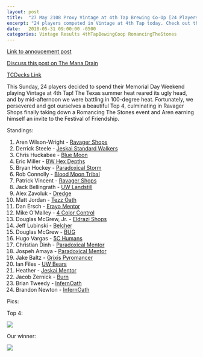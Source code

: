 ```yaml
---
layout: post
title:  "27 May 2108 Proxy Vintage at 4th Tap Brewing Co-Op [24 Players]"
excerpt: "24 players competed in Vintage at 4th Tap today. Check out the results!"
date:   2018-05-31 09:00:00 -0500
categories: Vintage Results 4thTapBewingCoop RomancingTheStones
---
```


[Link to annoucement post](http://themanadrain.com/topic/1912/5-27-18-romancing-the-stones-austin-tx-100-proxy-vintage-4th-tap)

[Discuss this post on The Mana Drain](http://themanadrain.com/topic/1952/27-may-2018-romancing-the-stones-4-24-players-in-austin-tx)

[TCDecks Link](http://tcdecks.net/deck.php?id=27634)

This Sunday, 24 players decided to spend their Memorial Day Weekend playing Vintage at 4th Tap! The Texas summer heat reared its ugly head, and by mid-afternoon we were battling in 100-degree heat. Fortunately, we persevered and got ourselves a beautiful Top 4, culminating in Ravager Shops finally taking down a Romancing The Stones event and Aren earning himself an invite to the Festival of Friendship.

Standings:

1. Aren Wilson-Wright - [Ravager Shops](https://images.lonestarlhurgoyfs.com/2018-05-27/deck-1.jpg)
2. Derrick Steele - [Jeskai Standard Walkers](https://images.lonestarlhurgoyfs.com/2018-05-27/deck-2.jpg)
3. Chris Huckabee - [Blue Moon](https://images.lonestarlhurgoyfs.com/2018-05-27/deck-3.jpg)
4. Eric Miller - [BW Hex Depths](https://images.lonestarlhurgoyfs.com/2018-05-27/deck-4.jpg)
5. Bryan Hockey - [Paradoxical Storm](https://images.lonestarlhurgoyfs.com/2018-05-27/deck-5.jpg)
6. Rob Connolly - [Blood Moon Tribal](https://images.lonestarlhurgoyfs.com/2018-05-27/deck-6.jpg)
7. Patrick Vincent - [Ravager Shops](https://images.lonestarlhurgoyfs.com/2018-05-27/deck-7.jpg)
8. Jack Bellingrath - [UW Landstill](https://images.lonestarlhurgoyfs.com/2018-05-27/deck-8.jpg)
9. Alex Zavoluk - [Dredge](https://images.lonestarlhurgoyfs.com/2018-05-27/deck-9.jpg)
10. Matt Jordan - [Tezz Oath](https://images.lonestarlhurgoyfs.com/2018-05-27/deck-10.jpg)
11. Dan Ersch - [Erayo Mentor](https://images.lonestarlhurgoyfs.com/2018-05-27/deck-11.jpg)
12. Mike O'Malley - [4 Color Control](https://images.lonestarlhurgoyfs.com/2018-05-27/deck-12.jpg)
13. Douglas McGrew, Jr. - [Eldrazi Shops](https://images.lonestarlhurgoyfs.com/2018-05-27/deck-13.jpg)
14. Jeff Lubinski - [Belcher](https://images.lonestarlhurgoyfs.com/2018-05-27/deck-14.jpg)
15. Douglas McGrew - [BUG](https://images.lonestarlhurgoyfs.com/2018-05-27/deck-15.jpg)
16. Hugo Vargas - [5C Humans](https://images.lonestarlhurgoyfs.com/2018-05-27/deck-16.jpg)
17. Christian Dinh - [Paradoxical Mentor](https://images.lonestarlhurgoyfs.com/2018-05-27/deck-17.jpg)
18. Jospeh Amaya - [Paradoxical Mentor](https://images.lonestarlhurgoyfs.com/2018-05-27/deck-18.jpg)
19. Jake Baltz - [Grixis Pyromancer](https://images.lonestarlhurgoyfs.com/2018-05-27/deck-19.jpg)
20. Ian Files - [UW Bears](https://images.lonestarlhurgoyfs.com/2018-05-27/deck-20.jpg)
21. Heather - [Jeskai Mentor](https://images.lonestarlhurgoyfs.com/2018-05-27/deck-21.jpg)
22. Jacob Zernick - [Burn](https://images.lonestarlhurgoyfs.com/2018-05-27/deck-22.jpg)
23. Brian Tweedy - [InfernOath](https://images.lonestarlhurgoyfs.com/2018-05-27/deck-23.jpg)
24. Brandon Newton - [InfernOath](https://images.lonestarlhurgoyfs.com/2018-05-27/deck-24.jpg)

Pics:

Top 4:

![](https://images.lonestarlhurgoyfs.com/2018-05-27/1.jpg)

Our winner:

![](https://images.lonestarlhurgoyfs.com/2018-05-27/2.jpg)